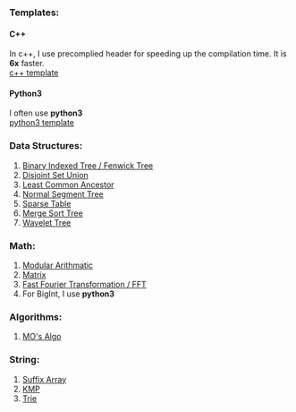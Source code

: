 ### Templates:
#### C++
In c++, I use precomplied header for speeding up the compilation time. It is **6x** faster. <br>
[c++ template](https://github.com/akifpathan/My-library-for-CP/blob/master/template/main.cpp) <br>
#### Python3
I often use **python3** <br>
[python3 template](https://github.com/akifpathan/My-library-for-CP/blob/master/template/main.py)

### Data Structures:
1. [Binary Indexed Tree / Fenwick Tree](https://github.com/akifpathan/My-library-for-CP/blob/master/data%20structure/BIT.h)
2. [Disjoint Set Union](https://github.com/akifpathan/My-library-for-CP/blob/master/data%20structure/DSU.h)
3. [Least Common Ancestor](https://github.com/akifpathan/My-library-for-CP/blob/master/data%20structure/LCA.h)
4. [Normal Segment Tree](https://github.com/akifpathan/My-library-for-CP/blob/master/data%20structure/segmentTree.h)
5. [Sparse Table](https://github.com/akifpathan/My-library-for-CP/blob/master/data%20structure/sparse_table.h)
5. [Merge Sort Tree](https://github.com/akifpathan/My-library-for-CP/blob/master/data%20structure/merge_sort_tree.h)
6. [Wavelet Tree](https://github.com/akifpathan/My-library-for-CP/blob/master/data%20structure/wavelet_tree.h)

### Math:
1. [Modular Arithmatic](https://github.com/akifpathan/My-library-for-CP/blob/master/math/modular.h)
2. [Matrix](https://github.com/akifpathan/My-library-for-CP/blob/master/math/matrix.h)
3. [Fast Fourier Transformation / FFT](https://github.com/akifpathan/My-library-for-CP/blob/master/math/fft.h)
4. For BigInt, I use **python3**

### Algorithms:
1. [MO's Algo](https://github.com/akifpathan/My-library-for-CP/blob/master/data%20structure/MO.h)

### String:
1. [Suffix Array](https://github.com/akifpathan/My-library-for-CP/blob/master/string/suffix_array.h)
2. [KMP](https://github.com/akifpathan/My-library-for-CP/blob/master/string/KMP.h)
3. [Trie](https://github.com/akifpathan/My-library-for-CP/blob/master/string/trie.h)
